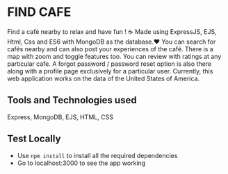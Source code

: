 # FIND CAFE

Find a café nearby to relax and have fun ! ☕️
Made using ExpressJS, EJS, Html, Css and ES6 with MongoDB as the database.❤️
You can search for cafés nearby and can also post your experiences of the café. There is a map with zoom and toggle features too. You can review with ratings at any particular cafe.
A forgot password / password reset option is also there along with a profile page exclusively for a particular user. 
Currently, this web application works on the data of the United States of America.

## Tools and Technologies used 
 Express, MongoDB, EJS, HTML, CSS

## Test Locally
- Use `npm install` to install all the required dependencies
- Go to localhost:3000 to see the app working
